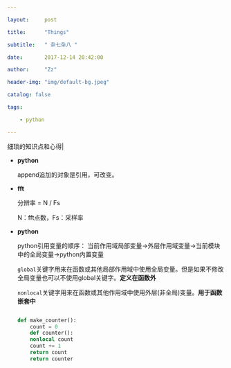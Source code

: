```yaml
---

layout:     post

title:      "Things"

subtitle:   " 杂七杂八 "

date:       2017-12-14 20:42:00

author:     "Zz"

header-img: "img/default-bg.jpeg"

catalog: false

tags:

    - python

---
```


细琐的知识点和心得|

* **python**

    append追加的对象是引用，可改变。

* **fft**

	分辨率 = N / Fs
	
	N：fft点数，Fs：采样率

* **python**

	python引用变量的顺序： 当前作用域局部变量->外层作用域变量->当前模块中的全局变量->python内置变量

	`global`关键字用来在函数或其他局部作用域中使用全局变量。但是如果不修改全局变量也可以不使用global关键字。**定义在函数外**

	`nonlocal`关键字用来在函数或其他作用域中使用外层(非全局)变量。**用于函数嵌套中**

	``` python

	def make_counter():
    	count = 0
    	def counter():
        nonlocal count
        count += 1
        return count
    	return counter

   	```

    
